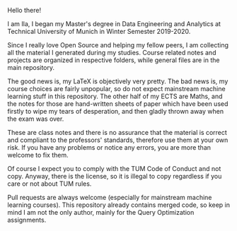 Hello there!

I am Ila, I began my Master's degree in Data Engineering and Analytics at Technical University of Munich in Winter Semester 2019-2020. 

Since I really love Open Source and helping my fellow peers, I am collecting all the material I generated during my studies. Course related notes and projects are organized in respective folders, while general files are in the main repository. 

The good news is, my LaTeX is objectively very pretty. The bad news is, my course choices are fairly unpopular, so do not expect mainstream machine learning stuff in this repository. The other half of my ECTS are Maths, and the notes for those are hand-written sheets of paper which have been used firstly to wipe my tears of desperation, and then gladly thrown away when the exam was over.

These are class notes and there is no assurance that the material is correct and compliant to the professors' standards, therefore use them at your own risk. If you have any problems or notice any errors, you are more than welcome to fix them.

Of course I expect you to comply with the TUM Code of Conduct and not copy. Anyway, there is the license, so it is illegal to copy regardless if you care or not about TUM rules.

Pull requests are always welcome (especially for mainstream machine learning courses). This repository already contains merged code, so keep in mind I am not the only author, mainly for the Query Optimization assignments.
